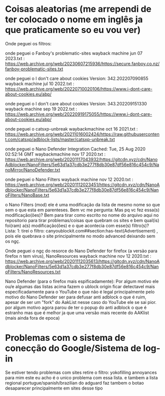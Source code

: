 # Coisas aleatorias (me arrependi de ter colocado o nome em inglês ja que praticamente so eu vou ver)
Onde peguei os filtros:

onde peguei o Fanboy's problematic-sites wayback machine jun 07 2023.txt : https://web.archive.org/web/20230607215936/https://secure.fanboy.co.nz/fanboy-problematic-sites.txt

onde peguei o I don't care about cookies Version: 342.202207090855 wayback machine jul 10 2022.txt : https://web.archive.org/web/20220710020106/https://www.i-dont-care-about-cookies.eu/abp/

onde peguei o I don't care about cookies Version: 343.202209151330 wayback machine sep 19 2022.txt : https://web.archive.org/web/20220919175055/https://www.i-dont-care-about-cookies.eu/abp/

onde peguei o catsxp-unbreak waybackmachine oct 16 2021.txt : https://web.archive.org/web/20211016002424/https://raw.githubusercontent.com/catsxp/adblock-lists/master/catsxp-unbreak.txt

onde peguei o Nano Defender Integration  Cached: Tue, 25 Aug 2020 02:52:14 GMT waybackmachine nov 17 2020.txt : https://web.archive.org/web/20201117043932/https://gitcdn.xyz/cdn/NanoAdblocker/NanoFilters/5e63d1a37cdb3e277f8db30e87df56e816c454c9/NanoMirror/NanoDefender.txt

onde peguei o Nano Filters wayback machine nov 12 2020.txt : https://web.archive.org/web/20201112023451/https://gitcdn.xyz/cdn/NanoAdblocker/NanoFilters/5e63d1a37cdb3e277f8db30e87df56e816c454c9/NanoFilters/NanoBase.txt

o Nano Filters (mod) ele é uma modificação da lista de mesmo nome so que sem o que esta em parenteses. Bem vc me pergunta: Mas pq vc fez essa(s) modificação(ões)? Bem para tirar como escrito no nome do arquivo aqui no repositorio para tirar problemas/coisas que quebram os sites e bem qual(is) foi(ram) a(s) modificação(ões) e o que acontecia com esse(s) filtro(s)? Lista: 1: tirei o filtro: canyoublockit.com##section:has-text(Advertisement) , pois ele quebrava o site principalmente no modo advanced deixando sem os ngç.

Onde peguei o ngç do resorce do Nano Defender for firefox (a versão para firefox n tem virus), NanoResources wayback machine nov 12 2020.txt : https://web.archive.org/web/20201112035613/https://gitcdn.xyz/cdn/NanoAdblocker/NanoFilters/5e63d1a37cdb3e277f8db30e87df56e816c454c9/NanoFilters/NanoResources.txt

Nano Defender (para o firefox mais espificadamente):
Por algum motivo ele ou/e algumas das listas acima fazem o ublock origin ficar detectavel mais especificadamente para o YouTube o que não é legal principalmente pelo motivo do Nano Defender ser para defusar anti adblock o que é ruim, apesar de ser um "fork" do AakList nesse caso do YouTube ele se sai pior. por algum motivo agora parou de ter o popup do anti adblock o que é estranho mas que é melhor ja que uma versão mais recente do AAKlist (mais ainda fora de epoca)

# Problemas com o sistema de conecção do Google/Sistema de log-in
Se estiver tendo problemas com sites retire o filtro: yokofilling annoyances
para mim este eu acho é o unico problema com essa lista. e tambem a lista regional portugue/spanish/brazilian do adguard faz tambem o botao desaparecer principalmente em sites desse tipo
